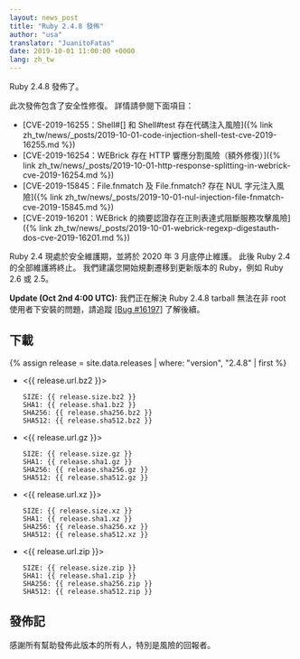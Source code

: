 ```yaml
---
layout: news_post
title: "Ruby 2.4.8 發佈"
author: "usa"
translator: "JuanitoFatas"
date: 2019-10-01 11:00:00 +0000
lang: zh_tw
---
```


Ruby 2.4.8 發佈了。

此次發佈包含了安全性修復。
詳情請參閱下面項目：

* [CVE-2019-16255：Shell#[] 和 Shell#test 存在代碼注入風險]({% link zh_tw/news/_posts/2019-10-01-code-injection-shell-test-cve-2019-16255.md %})
* [CVE-2019-16254：WEBrick 存在 HTTP 響應分割風險（額外修復）]({% link zh_tw/news/_posts/2019-10-01-http-response-splitting-in-webrick-cve-2019-16254.md %})
* [CVE-2019-15845：File.fnmatch 及 File.fnmatch? 存在 NUL 字元注入風險]({% link zh_tw/news/_posts/2019-10-01-nul-injection-file-fnmatch-cve-2019-15845.md %})
* [CVE-2019-16201：WEBrick 的摘要認證存在正則表達式阻斷服務攻擊風險]({% link zh_tw/news/_posts/2019-10-01-webrick-regexp-digestauth-dos-cve-2019-16201.md %})

Ruby 2.4 現處於安全維護期，並將於 2020 年 3 月底停止維護。
此後 Ruby 2.4 的全部維護將終止。
我們建議您開始規劃遷移到更新版本的 Ruby，例如 Ruby 2.6 或 2.5。

__Update (Oct 2nd 4:00 UTC):__ 我們正在解決 Ruby 2.4.8 tarball 無法在非 root 使用者下安裝的問題，請追蹤 [[Bug #16197]](https://bugs.ruby-lang.org/issues/16197) 了解後續。

## 下載

{% assign release = site.data.releases | where: "version", "2.4.8" | first %}

* <{{ release.url.bz2 }}>

      SIZE: {{ release.size.bz2 }}
      SHA1: {{ release.sha1.bz2 }}
      SHA256: {{ release.sha256.bz2 }}
      SHA512: {{ release.sha512.bz2 }}

* <{{ release.url.gz }}>

      SIZE: {{ release.size.gz }}
      SHA1: {{ release.sha1.gz }}
      SHA256: {{ release.sha256.gz }}
      SHA512: {{ release.sha512.gz }}

* <{{ release.url.xz }}>

      SIZE: {{ release.size.xz }}
      SHA1: {{ release.sha1.xz }}
      SHA256: {{ release.sha256.xz }}
      SHA512: {{ release.sha512.xz }}

* <{{ release.url.zip }}>

      SIZE: {{ release.size.zip }}
      SHA1: {{ release.sha1.zip }}
      SHA256: {{ release.sha256.zip }}
      SHA512: {{ release.sha512.zip }}

## 發佈記

感謝所有幫助發佈此版本的所有人，特別是風險的回報者。
